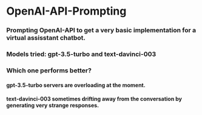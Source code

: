 # OpenAI-API-Prompting
### Prompting OpenAI-API to get a very basic implementation for a virtual assisstant chatbot.
### Models tried: gpt-3.5-turbo and text-davinci-003

### Which one performs better?
#### gpt-3.5-turbo servers are overloading at the moment.
#### text-davinci-003 sometimes drifting away from the conversation by generating very strange responses.
